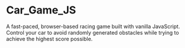 # Car_Game_JS
A fast-paced, browser-based racing game built with vanilla JavaScript. Control your car to avoid randomly generated obstacles while trying to achieve the highest score possible.
